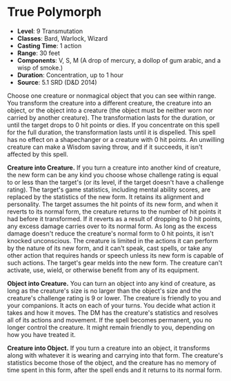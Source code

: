 # True Polymorph

- **Level**: 9 Transmutation
- **Classes**: Bard, Warlock, Wizard
- **Casting Time**: 1 action
- **Range**: 30 feet
- **Components**: V, S, M (A drop of mercury, a dollop of gum arabic, and a wisp of smoke.)
- **Duration**: Concentration, up to 1 hour
- **Source**: 5.1 SRD (D&D 2014)

Choose one creature or nonmagical object that you can see within range. You transform the creature into a different creature, the creature into an object, or the object into a creature (the object must be neither worn nor carried by another creature).  The transformation lasts for the duration, or until the target drops to 0 hit points or dies. If you concentrate on this spell for the full duration, the transformation lasts until it is dispelled. This spell has no effect on a shapechanger or a creature with 0 hit points. An unwilling creature can make a Wisdom saving throw, and if it succeeds, it isn't affected by this spell.

**Creature into Creature.** If you turn a creature into another kind of creature, the new form can be any kind you choose whose challenge rating is equal to or less than the target's (or its level, if the target doesn't have a challenge rating). The target's game statistics, including mental ability scores, are replaced by the statistics of the new form. It retains its alignment and personality. The target assumes the hit points of its new form, and when it reverts to its normal form, the creature returns to the number of hit points it had before it transformed. If it reverts as a result of dropping to 0 hit points, any excess damage carries over to its normal form. As long as the excess damage doesn't reduce the creature's normal form to 0 hit points, it isn't knocked unconscious. The creature is limited in the actions it can perform by the nature of its new form, and it can't speak, cast spells, or take any other action that requires hands or speech unless its new form is capable of such actions. The target's gear melds into the new form. The creature can't activate, use, wield, or otherwise benefit from any of its equipment.

**Object into Creature.** You can turn an object into any kind of creature, as long as the creature's size is no larger than the object's size and the creature's challenge rating is 9 or lower. The creature is friendly to you and your companions. It acts on each of your turns. You decide what action it takes and how it moves. The DM has the creature's statistics and resolves all of its actions and movement. If the spell becomes permanent, you no longer control the creature. It might remain friendly to you, depending on how you have treated it.

 **Creature into Object.** If you turn a creature into an object, it transforms along with whatever it is wearing and carrying into that form. The creature's statistics become those of the object, and the creature has no memory of time spent in this form, after the spell ends and it returns to its normal form.

